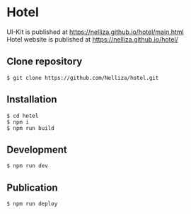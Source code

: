 # Hotel
UI-Kit is published at https://nelliza.github.io/hotel/main.html  
Hotel website is published at https://nelliza.github.io/hotel/

## Clone repository
```
$ git clone https://github.com/Nelliza/hotel.git
```

## Installation
```
$ cd hotel
$ npm i
$ npm run build
```

## Development
```
$ npm run dev
```

## Publication
```
$ npm run deploy
```